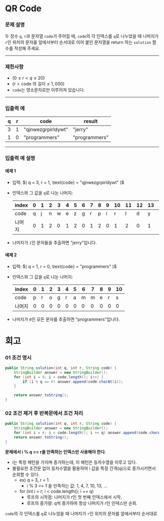 # QR Code

### 문제 설명
두 정수 `q`, `r`과 문자열 `code`가 주어질 때, `code`의 각 인덱스를 `q`로 나누었을 때 나머지가 `r`인 위치의 문자를 앞에서부터 순서대로 이어 붙인 문자열을 return 하는 `solution` 함수를 작성해 주세요.

---

### 제한사항
- $( 0 \leq r < q \leq 20 )$
- $( r < \text{code 의 길이} \leq 1,000 )$
- `code`는 영소문자로만 이루어져 있습니다.

---

### 입출력 예

| q  | r  | code                | result         |
|----|----|---------------------|----------------|
| 3  | 1  | "qjnwezgrpirldywt"  | "jerry"        |
| 1  | 0  | "programmers"       | "programmers"  |

---

### 입출력 예 설명

#### **예제 1**
- 입력: $( q = 3, r = 1, \text{code} = "qjnwezgrpirldywt" )$
- 인덱스와 그 값을 `q`로 나눈 나머지:

  | index | 0 | 1 | 2 | 3 | 4 | 5 | 6 | 7 | 8 | 9 | 10 | 11 | 12 | 13 | 14 | 15 |
  |-------|---|---|---|---|---|---|---|---|---|---|----|----|----|----|----|----|
  | code  | q | j | n | w | e | z | g | r | p | i | r  | l  | d  | y  | w  | t  |
  | 나머지   | 0 | 1 | 2 | 0 | 1 | 2 | 0 | 1 | 2 | 0 | 1  | 2  | 0  | 1  | 2  | 0  |

- 나머지가 `1`인 문자들을 추출하면 "jerry"입니다.

#### **예제 2**
- 입력: $( q = 1, r = 0, \text{code} = "programmers" )$
- 인덱스와 그 값을 `q`로 나눈 나머지:

  | index | 0 | 1 | 2 | 3 | 4 | 5 | 6 | 7 | 8 | 9 | 10 |
  |-------|---|---|---|---|---|---|---|---|---|---|----|
  | code  | p | r | o | g | r | a | m | m | e | r | s  |
  | 나머지   | 0 | 0 | 0 | 0 | 0 | 0 | 0 | 0 | 0 | 0 | 0  |

- 나머지가 `0`인 모든 문자를 추출하면 "programmers"입니다.
# 회고 
### 01 조건 명시
```java
public String solution(int q, int r, String code) {
    StringBuilder answer = new StringBuilder();
    for (int i = 0; i < code.length(); i++) {
        if (i % q == r) answer.append(code.charAt(i));
    }
    
    return answer.toString();
}
```
### 02 조건 제거 후 반복문에서 조건 처리
```java
public String solution(int q, int r, String code) {
    StringBuilder answer = new StringBuilder();
    for (int i = r; i < code.length(); i += q) answer.append(code.charAt(i));
    return answer.toString();
}
```
**문제에서 i % q == r을 만족하는 인덱스만 사용해야 한다.**
- i는 특정 패턴을 가지며 증가하는데, 이 패턴은 등차수열을 이루고 있다.
- 불필요한 조건문 없이 등차수열을 활용하여 i 값을 특정 간격(q)으로 증가시키면서 순회할 수 있다.
  - ex) q = 3, r = 1
    - i % 3 == 1 을 만족하는 값: 1, 4, 7, 10, 13, ...
  - for (int i = r; i < code.length(); i += q)
    - 루프의 시작점: 나머지가 r인 첫 번째 인덱스에서 시작.
    - 루프의 증가량: q씩 증가하여 항상 나머지가 r인 인덱스만 순회.

`code`의 각 인덱스를 `q`로 나누었을 때 나머지가 `r`인 위치의 문자를 앞에서부터 순서대로 
